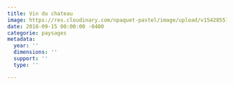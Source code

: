 ```yaml
---
title: Vin du chateau
image: https://res.cloudinary.com/npaquet-pastel/image/upload/v1542855191/vin-du-chateau.jpg
date: 2018-09-15 00:00:00 -0400
categorie: paysages
metadata:
  year: ''
  dimensions: ''
  support: ''
  type: ''

---
```

